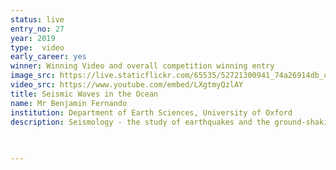 ```yaml
---
status: live
entry_no: 27 
year: 2019
type:  video
early_career: yes 
winner: Winning Video and overall competition winning entry
image_src: https://live.staticflickr.com/65535/52721300941_74a26914db_c_d.jpg
video_src: https://www.youtube.com/embed/LXgtmyQzlAY
title: Seismic Waves in the Ocean
name: Mr Benjamin Fernando
institution: Department of Earth Sciences, University of Oxford 
description: Seismology - the study of earthquakes and the ground-shaking waves they produce - allows us to explore the interior of our planet, revealing details of its structure and behaviour which are otherwise hidden. One challenge, however, is understanding how the oceans affect the seismic waves which we observe and measure. <br> To investigate this effect, we build computer models of what we think the vibrations produced by a given earthquake should look like. This video shows such a prediction, from an earthquake in New Guinea. This is the first global-scale seismic simulation with a realistic ocean that we are aware of, and hence it represents an important step forward in seismic modelling. <br>We record the predicted wave energies on the seafloor, revealing a detailed and complex pattern which we can then compare to observations to learn more about the Earth's interior structure and the processes at work deep beneath the ground. 
  

  
---
```

